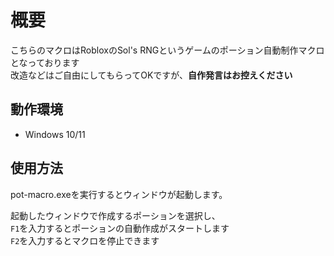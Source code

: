 # 概要
こちらのマクロはRobloxのSol's RNGというゲームのポーション自動制作マクロとなっております
<br>
改造などはご自由にしてもらってOKですが、__**自作発言はお控えください**__

## 動作環境
- Windows 10/11

## 使用方法
pot-macro.exeを実行するとウィンドウが起動します。

起動したウィンドウで作成するポーションを選択し、
<br>
`F1`を入力するとポーションの自動作成がスタートします
<br>
`F2`を入力するとマクロを停止できます
